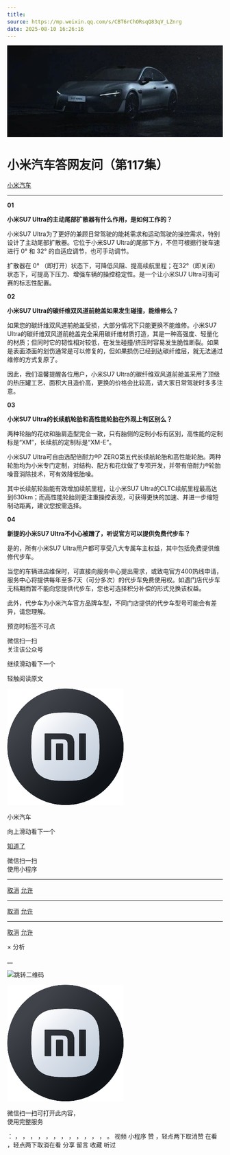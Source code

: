 ```yaml
---
title: 
source: https://mp.weixin.qq.com/s/CBT6rChORsqQ83qV_LZnrg
date: 2025-08-10 16:26:16
---
```


![cover_image](images/img_767b3d26.jpg)


#  小米汽车答网友问（第117集）


[ 小米汽车 ](<javascript:void\(0\);>)

______

  

**01**

**小米SU7 Ultra的主动尾部扩散器有什么作用，是如何工作的？**

小米SU7 Ultra为了更好的兼顾日常驾驶的能耗需求和运动驾驶的操控需求，特别设计了主动尾部扩散器。它位于小米SU7 Ultra的尾部下方，不但可根据行驶车速进行 0° 和 32° 的自适应调节，也可手动调节。

扩散器在 0° （即打开）状态下，可降低风阻、提高续航里程；在32°（即关闭）状态下，可提高下压力、增强车辆的操控稳定性。是一个让小米SU7 Ultra可街可赛的标志性配置。

  

**02**

**小米SU7 Ultra的碳纤维双风道前舱盖如果发生碰撞，能维修么？**

如果您的碳纤维双风道前舱盖受损，大部分情况下只能更换不能维修。小米SU7 Ultra的碳纤维双风道前舱盖完全采用碳纤维材质打造，其是一种高强度、轻量化的材质；但同时它的韧性相对较低，在发生碰撞/挤压时容易发生脆性断裂。如果是表面漆面的划伤通常是可以修复的，但如果损伤已经到达碳纤维层，就无法通过维修的方式复原了。

因此，我们温馨提醒各位用户，小米SU7 Ultra的碳纤维双风道前舱盖采用了顶级的热压罐工艺、面积大且造价高，更换的价格会比较高，请大家日常驾驶时多多注意。

  

**03**

**小米SU7 Ultra的长续航轮胎和高性能轮胎在外观上有区别么？**

两种轮胎的花纹和胎肩造型完全一致，只有胎侧的定制小标有区别，高性能的定制标是“XM”，长续航的定制标是“XM-E”。

小米SU7 Ultra可自由选配倍耐力®P ZERO第五代长续航轮胎和高性能轮胎。两种轮胎均为小米专门定制，对结构、配方和花纹做了专项开发，并带有倍耐力®轮胎噪音消除技术，可有效降低胎噪。

其中长续航轮胎能有效增加续航里程，让小米SU7 Ultra的CLTC续航里程最高达到630km；而高性能轮胎则更注重操控表现，可获得更快的加速、并进一步缩短制动距离，建议您按需选择。

****04****

**新提的小米SU7 Ultra不小心被蹭了，听说官方可以提供免费代步车？**

是的，所有小米SU7 Ultra用户都可享受八大专属车主权益，其中包括免费提供维修代步车。

当您的车辆进店维保时，可直接向服务中心提出需求，或致电官方400热线申请，服务中心将提供每年至多7天（可分多次）的代步车免费使用权。如遇门店代步车无档期而暂不能向您提供代步车，您也可选择积分补偿的形式兑换该权益。

此外，代步车为小米汽车官方品牌车型，不同门店提供的代步车型号可能会有差异，请您理解。

  

  

  

[](<>)[](<>)

预览时标签不可点

微信扫一扫  
关注该公众号

继续滑动看下一个

轻触阅读原文

![img_97d833da.jpg](images/img_97d833da.jpg)

小米汽车 

向上滑动看下一个

[知道了](<javascript:;>)

微信扫一扫  
使用小程序

****

[取消](<javascript:void\(0\);>) [允许](<javascript:void\(0\);>)

****

[取消](<javascript:void\(0\);>) [允许](<javascript:void\(0\);>)

****

[取消](<javascript:void\(0\);>) [允许](<javascript:void\(0\);>)

× 分析

__

![跳转二维码]()

![作者头像](images/img_97d833da.jpg)

微信扫一扫可打开此内容，  
使用完整服务

： ， ， ， ， ， ， ， ， ， ， ， ， 。 视频 小程序 赞 ，轻点两下取消赞 在看 ，轻点两下取消在看 分享 留言 收藏 听过